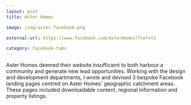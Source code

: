 ```yaml
---
layout: post
title: Aster Homes

image: /img/aster-facebook.png

external-url: https://www.facebook.com/AsterHomes?fref=ts

category: facebook-tabs
---
```


Aster Homes deemed their website insufficient to both harbour a community and generate new lead opportunities. Working with the design and development departments, I wrote and devised 3 bespoke Facebook landing pages centred on Aster Homes' geographic catchment areas. These pages included downloadable content, regional information and property listings.